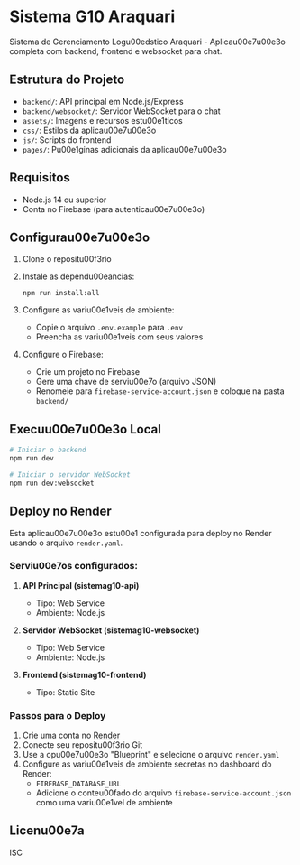 # Sistema G10 Araquari

Sistema de Gerenciamento Logu00edstico Araquari - Aplicau00e7u00e3o completa com backend, frontend e websocket para chat.

## Estrutura do Projeto

- `backend/`: API principal em Node.js/Express
- `backend/websocket/`: Servidor WebSocket para o chat
- `assets/`: Imagens e recursos estu00e1ticos
- `css/`: Estilos da aplicau00e7u00e3o
- `js/`: Scripts do frontend
- `pages/`: Pu00e1ginas adicionais da aplicau00e7u00e3o

## Requisitos

- Node.js 14 ou superior
- Conta no Firebase (para autenticau00e7u00e3o)

## Configurau00e7u00e3o

1. Clone o repositu00f3rio
2. Instale as dependu00eancias:
   ```
   npm run install:all
   ```
3. Configure as variu00e1veis de ambiente:
   - Copie o arquivo `.env.example` para `.env`
   - Preencha as variu00e1veis com seus valores

4. Configure o Firebase:
   - Crie um projeto no Firebase
   - Gere uma chave de serviu00e7o (arquivo JSON)
   - Renomeie para `firebase-service-account.json` e coloque na pasta `backend/`

## Execuu00e7u00e3o Local

```bash
# Iniciar o backend
npm run dev

# Iniciar o servidor WebSocket
npm run dev:websocket
```

## Deploy no Render

Esta aplicau00e7u00e3o estu00e1 configurada para deploy no Render usando o arquivo `render.yaml`.

### Serviu00e7os configurados:

1. **API Principal (sistemag10-api)**
   - Tipo: Web Service
   - Ambiente: Node.js

2. **Servidor WebSocket (sistemag10-websocket)**
   - Tipo: Web Service
   - Ambiente: Node.js

3. **Frontend (sistemag10-frontend)**
   - Tipo: Static Site

### Passos para o Deploy

1. Crie uma conta no [Render](https://render.com/)
2. Conecte seu repositu00f3rio Git
3. Use a opu00e7u00e3o "Blueprint" e selecione o arquivo `render.yaml`
4. Configure as variu00e1veis de ambiente secretas no dashboard do Render:
   - `FIREBASE_DATABASE_URL`
   - Adicione o conteu00fado do arquivo `firebase-service-account.json` como uma variu00e1vel de ambiente

## Licenu00e7a

ISC
